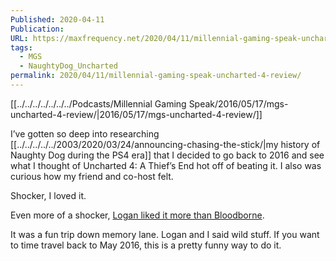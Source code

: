 ```yaml
---
Published: 2020-04-11
Publication: 
URL: https://maxfrequency.net/2020/04/11/millennial-gaming-speak-uncharted-4-review/
tags:
  - MGS
  - NaughtyDog_Uncharted
permalink: 2020/04/11/millennial-gaming-speak-uncharted-4-review/
---
```

[[../../../../../../../Podcasts/Millennial Gaming Speak/2016/05/17/mgs-uncharted-4-review/|2016/05/17/mgs-uncharted-4-review/]]

I’ve gotten so deep into researching [[../../../../../2003/2020/03/24/announcing-chasing-the-stick/|my history of Naughty Dog during the PS4 era]] that I decided to go back to 2016 and see what I thought of Uncharted 4: A Thief’s End hot off of beating it. I also was curious how my friend and co-host felt.

Shocker, I loved it.

Even more of a shocker, [Logan liked it more than Bloodborne](https://twitter.com/MooreMan12/status/1248295306971799553).

It was a fun trip down memory lane. Logan and I said wild stuff. If you want to time travel back to May 2016, this is a pretty funny way to do it.